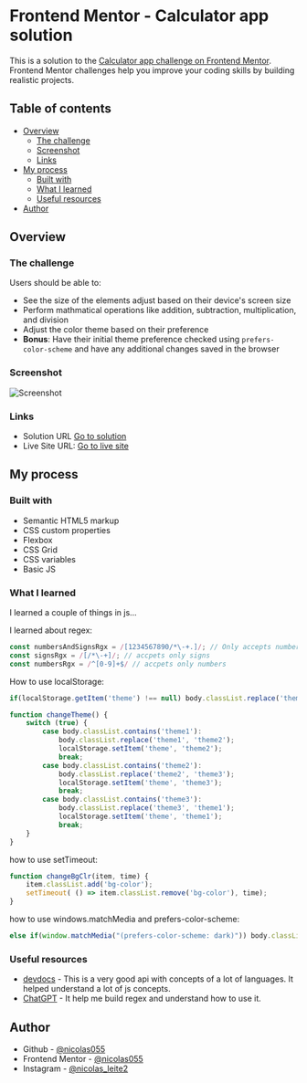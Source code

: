 # Frontend Mentor - Calculator app solution

This is a solution to the [Calculator app challenge on Frontend Mentor](https://www.frontendmentor.io/challenges/calculator-app-9lteq5N29). Frontend Mentor challenges help you improve your coding skills by building realistic projects. 

## Table of contents

- [Overview](#overview)
  - [The challenge](#the-challenge)
  - [Screenshot](#screenshot)
  - [Links](#links)
- [My process](#my-process)
  - [Built with](#built-with)
  - [What I learned](#what-i-learned)
  - [Useful resources](#useful-resources)
- [Author](#author)

## Overview

### The challenge

Users should be able to:

- See the size of the elements adjust based on their device's screen size
- Perform mathmatical operations like addition, subtraction, multiplication, and division
- Adjust the color theme based on their preference
- **Bonus**: Have their initial theme preference checked using `prefers-color-scheme` and have any additional changes saved in the browser

### Screenshot

![Screenshot](/screenshot/screenshot.png)

### Links

- Solution URL [Go to solution](https://www.frontendmentor.io/solutions/calculator-using-mathjs-library-5pedWKoNIc)
- Live Site URL: [Go to live site](https://frontend-mentor-win-calculator.vercel.app/)

## My process

### Built with

- Semantic HTML5 markup
- CSS custom properties
- Flexbox
- CSS Grid
- CSS variables
- Basic JS

### What I learned

I learned a couple of things in js...

I learned about regex:
```js
const numbersAndSignsRgx = /[1234567890/*\-+.]/; // Only accepts numbers and signs
const signsRgx = /[/*\-+]/; // accpets only signs
const numbersRgx = /^[0-9]+$/ // accpets only numbers
```

How to use localStorage:
```js
if(localStorage.getItem('theme') !== null) body.classList.replace('theme1',  localStorage.getItem('theme'));

function changeTheme() {
    switch (true) {
        case body.classList.contains('theme1'):
            body.classList.replace('theme1', 'theme2');
            localStorage.setItem('theme', 'theme2');
            break;
        case body.classList.contains('theme2'):
            body.classList.replace('theme2', 'theme3');
            localStorage.setItem('theme', 'theme3');
            break;
        case body.classList.contains('theme3'):
            body.classList.replace('theme3', 'theme1');
            localStorage.setItem('theme', 'theme1');
            break;
    }
}
```

how to use setTimeout:
```js
function changeBgClr(item, time) {
    item.classList.add('bg-color');
    setTimeout( () => item.classList.remove('bg-color'), time);
}
```

how to use windows.matchMedia and prefers-color-scheme:
```js
else if(window.matchMedia("(prefers-color-scheme: dark)")) body.classList.replace('theme1', 'theme3');
```

### Useful resources

- [devdocs](https://devdocs.io/) - This is a very good api with concepts of a lot of languages. It helped understand a lot of js concepts.
- [ChatGPT](https://chat.openai.com/) - It help me build regex and understand how to use it.


## Author

- Github - [@nicolas055](https://github.com/nicolas055)
- Frontend Mentor - [@nicolas055](https://www.frontendmentor.io/profile/nicolas055)
- Instagram - [@nicolas_leite2](https://www.instagram.com/nicolas_leite2/)

